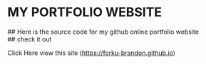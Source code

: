 <h1> MY PORTFOLIO WEBSITE</h1>
## Here is the source code for my github online portfolio website <br>
## check it out <br>

Click Here view this site (https://forku-brandon.github.io)
